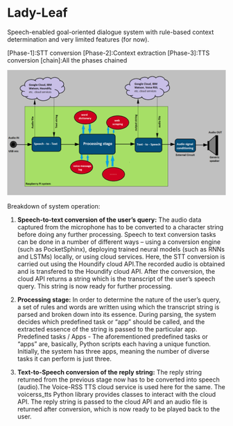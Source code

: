 # Lady-Leaf
Speech-enabled goal-oriented dialogue system with rule-based context determination and very limited features (for now). 


[Phase-1]:STT conversion
[Phase-2]:Context extraction
[Phase-3]:TTS conversion
[chain]:All the phases chained

![alt text](https://raw.githubusercontent.com/chinmay-rao/L4dy-1.0/master/%5Bblock-diagram%5D.png)

Breakdown of system operation:

1. **Speech-to-text conversion of the user’s query:** The audio data captured from the microphone has to be converted to a character string before doing any further processing. Speech to text conversion tasks can be done in a number of different ways – using a conversion engine (such as PocketSphinx), deploying trained neural models (such as RNNs and LSTMs) locally, or using cloud services.
Here, the STT conversion is carried out using the Houndify cloud API.The recorded audio is obtained and is transfered to the Houndify cloud API. After the conversion, the cloud API returns a string which is the transcript of the user’s speech query. This string is now ready for further processing.

2. **Processing stage:** In order to determine the nature of the user’s query, a set of rules and words are written using which the transcript string is parsed and broken down into its essence.  During parsing, the system decides which predefined task or “app” should be called, and the extracted essence of the string is passed to the particular app.
Predefined tasks / Apps - The aforementioned predefined tasks or “apps” are, basically, Python scripts each having a unique function. Initially, the system has three apps, meaning the number of diverse tasks it can perform is just three.

3. **Text-to-Speech conversion of the reply string:** The reply string returned from the previous stage now has to be converted into speech (audio).The Voice-RSS TTS cloud service is used here for the same. The voicerss_tts Python library provides classes to interact with the cloud API. The reply string is passed to the cloud API and an audio file is returned after conversion, which is now ready to be played back to the user.
